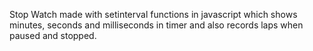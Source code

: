 Stop Watch made with setinterval functions in javascript which shows minutes, seconds and milliseconds in timer and also records laps when paused and stopped.